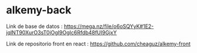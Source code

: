 # alkemy-back

Link de base de datos : https://mega.nz/file/o6oSQYyK#1E2-jqlNT90XurO3sT0jOgI9OgIc6Rfdb48fUI9GjxY 

Link de repositorio front en react : https://github.com/cheaguz/alkemy-front


